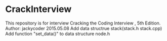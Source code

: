 # CrackInterview
This repository is for interview
Cracking the Coding Interview  , 5th Edition.
Author: jackycoder
2015.05.08
Add data structrue stack(stack.h stack.cpp)
Add function "set_data()" to data structure node.h

